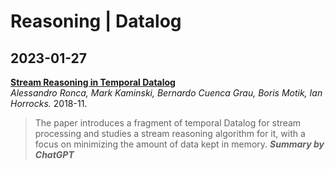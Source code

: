 # Reasoning | Datalog

## 2023-01-27  
[**Stream Reasoning in Temporal Datalog**](https://arxiv.org/pdf/1711.04013.pdf)  
*Alessandro Ronca, Mark Kaminski, Bernardo Cuenca Grau, Boris Motik, Ian Horrocks.* 2018-11.    
> The paper introduces a fragment of temporal Datalog for stream processing and studies a stream reasoning algorithm for it, with a focus on minimizing the amount of data kept in memory. ***Summary by ChatGPT***
